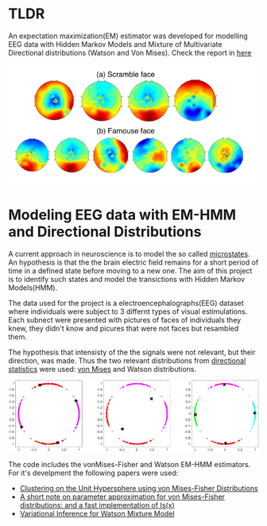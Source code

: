 # TLDR
An expectation maximization(EM) estimator was developed for modelling EEG data with Hidden Markov Models and Mixture of Multivariate Directional distributions (Watson and Von Mises). Check the report in [here](./assets/modeling_eeg_watson_dist.pdf)

![](./assets/eeg.png)

# Modeling EEG data with EM-HMM and Directional Distributions

A current approach in neuroscience is to model the so called [microstates](https://en.wikipedia.org/wiki/EEG_microstates). An hypothesis is that the the brain electric field remains for a short period of time in a defined state before moving to a new one. The aim of this project is to identify such states and model the transictions with Hidden Markov Models(HMM).

The data used for the project is a electroencephalographs(EEG) dataset where individuals were subject to 3 differnt types of visual estimulations. Each subnect were presented with pictures of faces of individuals they knew, they didn't know and picures that were not faces but resambled them.

The hypothesis that intensisty of the the signals were not relevant, but their direction, was made. Thus the two relevant distributions from [directional statistics](https://en.wikipedia.org/wiki/Directional_statistics) were used: [von Mises](https://en.wikipedia.org/wiki/Von_Mises_distribution) and Watson distributions. 

![](./assets/directional_distribution.png)

The code includes the vonMises-Fisher and Watson EM-HMM estimators. For it's develpment the following papers were used:
- [Clustering on the Unit Hypersphere using von Mises-Fisher Distributions](https://www.jmlr.org/papers/volume6/banerjee05a/banerjee05a.pdf)
- [A short note on parameter approximation for von Mises-Fisher distributions:
and a fast implementation of Is(x)](https://link.springer.com/article/10.1007/s00180-011-0232-x)
- [Variational Inference for Watson Mixture Model](https://pubmed.ncbi.nlm.nih.gov/26571512/)
